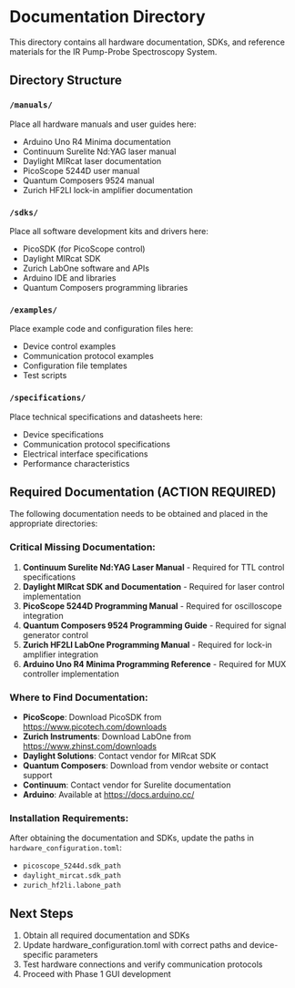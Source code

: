 # Documentation Directory

This directory contains all hardware documentation, SDKs, and reference materials for the IR Pump-Probe Spectroscopy System.

## Directory Structure

### `/manuals/`
Place all hardware manuals and user guides here:
- Arduino Uno R4 Minima documentation
- Continuum Surelite Nd:YAG laser manual
- Daylight MIRcat laser documentation
- PicoScope 5244D user manual
- Quantum Composers 9524 manual
- Zurich HF2LI lock-in amplifier documentation

### `/sdks/`
Place all software development kits and drivers here:
- PicoSDK (for PicoScope control)
- Daylight MIRcat SDK
- Zurich LabOne software and APIs
- Arduino IDE and libraries
- Quantum Composers programming libraries

### `/examples/`
Place example code and configuration files here:
- Device control examples
- Communication protocol examples
- Configuration file templates
- Test scripts

### `/specifications/`
Place technical specifications and datasheets here:
- Device specifications
- Communication protocol specifications
- Electrical interface specifications
- Performance characteristics

## Required Documentation (ACTION REQUIRED)

The following documentation needs to be obtained and placed in the appropriate directories:

### Critical Missing Documentation:
1. **Continuum Surelite Nd:YAG Laser Manual** - Required for TTL control specifications
2. **Daylight MIRcat SDK and Documentation** - Required for laser control implementation
3. **PicoScope 5244D Programming Manual** - Required for oscilloscope integration
4. **Quantum Composers 9524 Programming Guide** - Required for signal generator control
5. **Zurich HF2LI LabOne Programming Manual** - Required for lock-in amplifier integration
6. **Arduino Uno R4 Minima Programming Reference** - Required for MUX controller implementation

### Where to Find Documentation:
- **PicoScope**: Download PicoSDK from https://www.picotech.com/downloads
- **Zurich Instruments**: Download LabOne from https://www.zhinst.com/downloads
- **Daylight Solutions**: Contact vendor for MIRcat SDK
- **Quantum Composers**: Download from vendor website or contact support
- **Continuum**: Contact vendor for Surelite documentation
- **Arduino**: Available at https://docs.arduino.cc/

### Installation Requirements:
After obtaining the documentation and SDKs, update the paths in `hardware_configuration.toml`:
- `picoscope_5244d.sdk_path`
- `daylight_mircat.sdk_path`
- `zurich_hf2li.labone_path`

## Next Steps
1. Obtain all required documentation and SDKs
2. Update hardware_configuration.toml with correct paths and device-specific parameters
3. Test hardware connections and verify communication protocols
4. Proceed with Phase 1 GUI development

